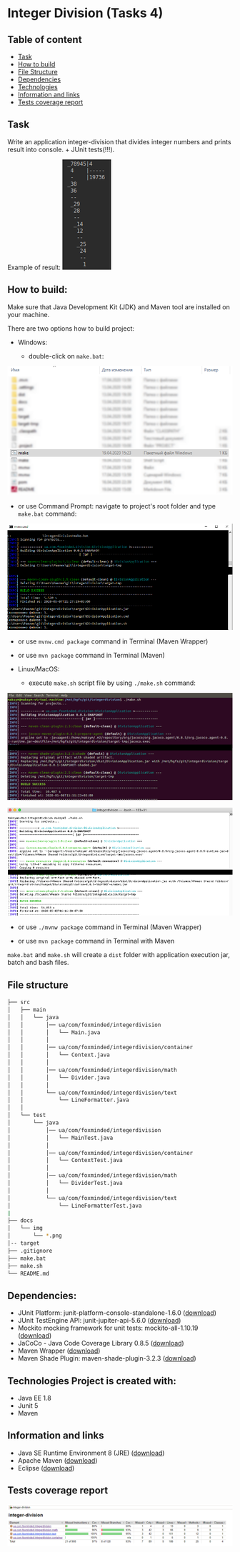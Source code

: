 # Integer Division (Tasks 4) 
## Table of content  
* [Task](#Task)
* [How to build](#How-to-build)
* [File Structure](#File-structure)
* [Dependencies](#Dependencies)
* [Technologies](#Technologies)
* [Information and links](#Information-and-links)
* [Tests coverage report](#Tests-coverage-report)

## Task  
Write an application integer-division that divides integer numbers and prints result into console. + JUnit tests(!!!).

Example of result:
![Integer division image](docs/img/integer_division.png)

## How to build:  
Make sure that Java Development Kit (JDK) and Maven tool are installed on your machine.

There are two options how to build project:

* Windows:
   
   - double-click on `make.bat`:
  
![Win make image](docs/img/win-make.png)
  
   - or use Command Prompt:  navigate to project's root folder and type `make.bat` command:

![Win make Command Prompt image](docs/img/win-bat-make.png)
      
   - or use `mvnw.cmd package` command in Terminal (Maven Wrapper)
   
   - or use `mvn package` command in Terminal (Maven)
      
* Linux/MacOS:

   - execute `make.sh` script file by using `./make.sh` command:
      
![Linux build image](docs/img/lin-make.png)
      
![MacOS build image](docs/img/mac-make.png)
   
   - or use `./mvnw package` command in Terminal (Maven Wrapper)
   
   - or use `mvn package` command in Terminal with Maven

`make.bat` and `make.sh` will create a `dist` folder with application execution jar, batch and bash files. 

## File structure 
 ```bash
├── src
│   ├── main
│   │   └── java
│   │       │── ua/com/foxminded/integerdivision
│   │       │   └── Main.java
│   │       │
│   │       │── ua/com/foxminded/integerdivision/container
│   │       │   └── Context.java
│   │       │
│   │       │── ua/com/foxminded/integerdivision/math
│   │       │   └── Divider.java
│   │       │
│   │       └── ua/com/foxminded/integerdivision/text
│   │           └── LineFormatter.java
│   │           
│   └── test
│       └── java
│           │── ua/com/foxminded/integerdivision
│           │   └── MainTest.java
│           │
│           │── ua/com/foxminded/integerdivision/container
│           │   └── ContextTest.java
│           │
│           │── ua/com/foxminded/integerdivision/math
│           │   └── DividerTest.java
│           │
│           └── ua/com/foxminded/integerdivision/text
│               └── LineFormatterTest.java
|
├── docs
│   └── img
│       └── *.png
│-- target
├── .gitignore
├── make.bat
├── make.sh
└── README.md
```

## Dependencies: 
- JUnit Platform: junit-platform-console-standalone-1.6.0 ([download](https://mvnrepository.com/artifact/org.junit.platform/junit-platform-console-standalone/1.6.0))
- JUnit TestEngine API: junit-jupiter-api-5.6.0 ([download](https://mvnrepository.com/artifact/org.junit.jupiter/junit-jupiter-api/5.6.0))
- Mockito mocking framework for unit tests: mockito-all-1.10.19 ([download](https://mvnrepository.com/artifact/org.mockito/mockito-all/1.10.19))
- JaCoCo - Java Code Coverage Library 0.8.5 ([download](https://mvnrepository.com/artifact/org.jacoco/jacoco-maven-plugin/0.8.5))
- Maven Wrapper ([download](https://mvnrepository.com/artifact/io.takari/maven-wrapper))
- Maven Shade Plugin: maven-shade-plugin-3.2.3 ([download](https://apache.ip-connect.vn.ua/maven/plugins/maven-shade-plugin-3.2.3-source-release.zip))

## Technologies  Project is created with:
* Java EE 1.8
* Junit 5
* Maven

## Information and links 
- Java SE Runtime Environment 8 (JRE) ([download](https://www.oracle.com/technetwork/java/javase/downloads/jre8-downloads-2133155.html))
- Apache Maven ([download](https://maven.apache.org/download.cgi))
- Eclipse ([download](https://www.eclipse.org/downloads/))

## Tests coverage report
  ![Test coverage](docs/img/test-coverage.png)